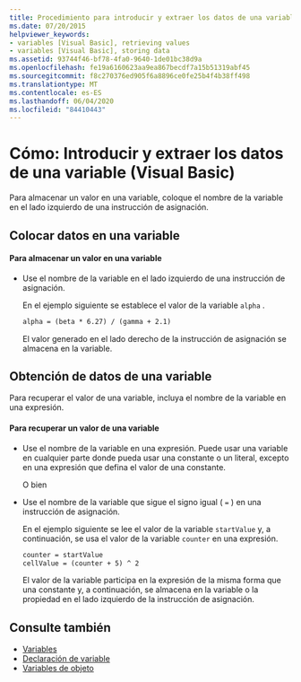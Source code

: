 ```yaml
---
title: Procedimiento para introducir y extraer los datos de una variable
ms.date: 07/20/2015
helpviewer_keywords:
- variables [Visual Basic], retrieving values
- variables [Visual Basic], storing data
ms.assetid: 93744f46-bf78-4fa0-9640-1de01bc38d9a
ms.openlocfilehash: fe19a6160623aa9ea867becdf7a15b51319abf45
ms.sourcegitcommit: f8c270376ed905f6a8896ce0fe25b4f4b38ff498
ms.translationtype: MT
ms.contentlocale: es-ES
ms.lasthandoff: 06/04/2020
ms.locfileid: "84410443"
---
```

# <a name="how-to-move-data-into-and-out-of-a-variable-visual-basic"></a>Cómo: Introducir y extraer los datos de una variable (Visual Basic)

Para almacenar un valor en una variable, coloque el nombre de la variable en el lado izquierdo de una instrucción de asignación.

## <a name="putting-data-in-a-variable"></a>Colocar datos en una variable

#### <a name="to-store-a-value-in-a-variable"></a>Para almacenar un valor en una variable

- Use el nombre de la variable en el lado izquierdo de una instrucción de asignación.

    En el ejemplo siguiente se establece el valor de la variable `alpha` .

    ```vb
    alpha = (beta * 6.27) / (gamma + 2.1)
    ```

    El valor generado en el lado derecho de la instrucción de asignación se almacena en la variable.

## <a name="getting-data-from-a-variable"></a>Obtención de datos de una variable

Para recuperar el valor de una variable, incluya el nombre de la variable en una expresión.

#### <a name="to-retrieve-a-value-from-a-variable"></a>Para recuperar un valor de una variable

- Use el nombre de la variable en una expresión. Puede usar una variable en cualquier parte donde pueda usar una constante o un literal, excepto en una expresión que defina el valor de una constante.

  O bien

- Use el nombre de la variable que sigue el signo igual ( `=` ) en una instrucción de asignación.

  En el ejemplo siguiente se lee el valor de la variable `startValue` y, a continuación, se usa el valor de la variable `counter` en una expresión.

  ```vb
  counter = startValue
  cellValue = (counter + 5) ^ 2
  ```

  El valor de la variable participa en la expresión de la misma forma que una constante y, a continuación, se almacena en la variable o la propiedad en el lado izquierdo de la instrucción de asignación.

## <a name="see-also"></a>Consulte también

- [Variables](index.md)
- [Declaración de variable](variable-declaration.md)
- [Variables de objeto](object-variables.md)
